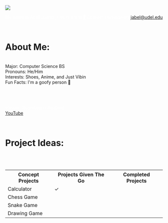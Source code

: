 <style>
<!--- body {background-color: powderblue;} --->
h1   {color: white;}
p    {color: white;}
</style>

<img src="C:\users\home\pictures\New Profile Pic.jpg"/>

<p1>My name is Abel Juarez, this is a test &#127830;</p1>
<p1>Contact Information: </p1> <a href = "jabel@udel.edu">jabel@udel.edu</a>

<span style="white-space: pre-line">
<h1>About Me:</h1>
<p1>Major: Computer Science BS</p1>
<p1>Pronouns: He/Him</p1>
<p1>Interests: Shoes, Anime, and Just Vibin</p1>
<p1>Fun Facts: I'm a goofy person	&#129313;</p1>
  
<!--- Original link: https://www.youtube.com/watch?v=kxWGV5RKNkM --->
<p1>Viewer Discretion is Advised: <p1> <a href="https://www.youtube.com/watch?v=QiCpsIS90F0">YouTube</a>
<span style="white-space: pre-line">
  
<h1>Project Ideas: </h1>

<table>
  <tr>
    <th>Concept Projects</th>
    <th>Projects Given The Go</th>
    <th>Completed Projects</th>
  </tr>
  <tr>
    <td>Calculator</td>
    <td>&#10003;</td>
    <td></td>
  </tr>
  <tr>
    <td>Chess Game</td>
    <td></td>
    <td></td>
  </tr>
  <tr>
    <td>Snake Game</td>
    <td></td>
    <td></td>
  </tr>
  <tr>
    <td>Drawing Game</td>
    <td></td>
    <td></td>
  </tr>
</table>  
